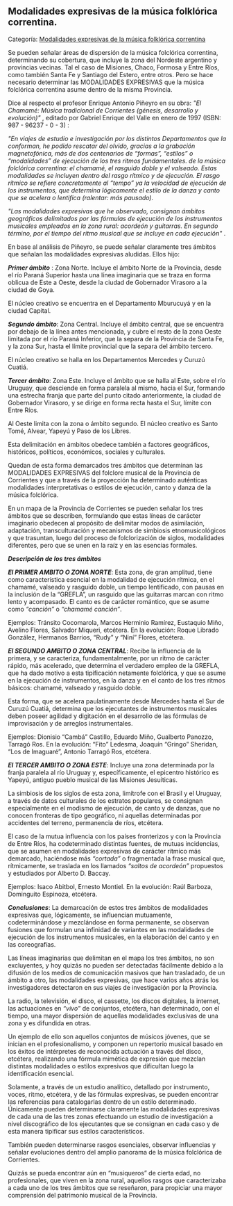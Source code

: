 ## Modalidades expresivas de la música folklórica correntina.

Categoría: [Modalidades expresivas de la música folklórica correntina](http://descubrircorrientes.com.ar/2012/index.php/1618-cultura/4-musica/analisis-funcional-de-la-musica-chamamecera/modalidades-expresivas-de-la-musica-folklorica-correntina)

Se pueden señalar áreas de dispersión de la música folclórica correntina, determinando su cobertura, que incluye la zona del Nordeste argentino y provincias vecinas. Tal el caso de Misiones, Chaco, Formosa y Entre Ríos, como también Santa Fe y Santiago del Estero, entre otros. Pero se hace necesario determinar las MODALIDADES EXPRESIVAS que la música folclórica correntina asume dentro de la misma Provincia.

Dice al respecto el profesor Enrique Antonio Piñeyro en su obra: _"El Chamamé: Música tradicional de Corrientes (génesis, desarrollo y evolución)"_ , editado por Gabriel Enrique del Valle en enero de 1997 (ISBN: 987 - 96237 - 0 - 3) :

_"En viajes de estudio e investigación por los distintos Departamentos que la conforman, he podido rescatar del olvido, gracias a la grabación magnetofónica, más de dos centenarios de “formas”, “estilos” o “modalidades” de ejecución de los tres ritmos fundamentales. de la música folclórica correntina: el chamamé, el rasguido doble y el valseado. Estas modalidades se incluyen dentro del rasgo rítmico y de ejecución. El rasgo rítmico se refiere concretamente al “tempo” ya la velocidad de ejecución de los instrumentos, que determina lógicamente el estilo de la danza y canto que se acelera o lentifica (ralentar: más pausado)._

_"Las modalidades expresivas que he observado, consignan ámbitos geográficos delimitados por las fórmulas de ejecución de los instrumentos musicales empleados en la zona rural: acordeón y guitarras. En segundo término, por el tiempo del ritmo musical que se incluye en cada ejecución"_ .

En base al análisis de Piñeyro, se puede señalar claramente tres ámbitos que señalan las modalidades expresivas aludidas. Ellos hijo:

_**Primer ámbito**_ : Zona Norte. Incluye el ámbito Norte de la Provincia, desde el río Paraná Superior hasta una línea imaginaria que se traza en forma oblicua de Este a Oeste, desde la ciudad de Gobernador Virasoro a la ciudad de Goya.

El núcleo creativo se encuentra en el Departamento Mburucuyá y en la ciudad Capital.

_**Segundo ámbito**_: Zona Central. Incluye el ámbito central, que se encuentra por debajo de la línea antes mencionada, y cubre el resto de la zona Oeste limitada por el río Paraná Inferior, que la separa de la Provincia de Santa Fe, y la zona Sur, hasta el límite provincial que la separa del ámbito tercero.

El núcleo creativo se halla en los Departamentos Mercedes y Curuzú Cuatiá.

_**Tercer ámbito**_: Zona Este. Incluye el ámbito que se halla al Este, sobre el río Uruguay, que desciende en forma paralela al mismo, hacia el Sur, formando una estrecha franja que parte del punto citado anteriormente, la ciudad de Gobernador Virasoro, y se dirige en forma recta hasta el Sur, límite con Entre Ríos.

Al Oeste limita con la zona o ámbito segundo. El núcleo creativo es Santo Tomé, Alvear, Yapeyú y Paso de los Libres.

Esta delimitación en ámbitos obedece también a factores geográficos, históricos, políticos, económicos, sociales y culturales.

Quedan de esta forma demarcados tres ámbitos que determinan las MODALIDADES EXPRESIVAS del folclore musical de la Provincia de Corrientes y que a través de la proyección ha determinado auténticas modalidades interpretativas o estilos de ejecución, canto y danza de la música folclórica.

En un mapa de la Provincia de Corrientes se pueden señalar los tres ámbitos que se describen, formulando que estas líneas de carácter imaginario obedecen al propósito de delimitar modos de asimilación, adaptación, transculturación y mecanismos de simbiosis etnomusicológicos y que trasuntan, luego del proceso de folclorización de siglos, modalidades diferentes, pero que se unen en la raíz y en las esencias formales.

_**Descripción de los tres ámbitos**_

_**El PRIMER AMBITO O ZONA NORTE**_: Esta zona, de gran amplitud, tiene como característica esencial en la modalidad de ejecución rítmica, en el chamamé, valseado y rasguido doble, un tiempo lentificado, con pausas en la inclusión de la “GREFLA”, un rasguido que las guitarras marcan con ritmo lento y acompasado. El canto es de carácter romántico, que se asume como _“canción”_ o _“chamamé canción”_.

Ejemplos: Tránsito Cocomarola, Marcos Herminio Ramírez, Eustaquio Miño, Avelino Flores, Salvador Miqueri, etcétera. En la evolución: Roque Librado González, Hermanos Barrios, “Rudy” y “Niní” Flores, etcétera.

_**El SEGUNDO AMBITO O ZONA CENTRAL**_: Recibe la influencia de la primera, y se caracteriza, fundamentalmente, por un ritmo de carácter rápido, más acelerado, que determina el verdadero empleo de la GREFLA, que ha dado motivo a esta tipificación netamente folclórica, y que se asume en la ejecución de instrumentos, en la danza y en el canto de los tres ritmos básicos: chamamé, valseado y rasguido doble.

Esta forma, que se acelera paulatinamente desde Mercedes hasta el Sur de Curuzú Cuatiá, determina que los ejecutantes de instrumentos musicales deben poseer agilidad y digitación en el desarrollo de las fórmulas de improvisación y de arreglos instrumentales.

Ejemplos: Dionisio “Cambá” Castillo, Eduardo Miño, Gualberto Panozzo, Tarragó Ros. En la evolución: “Fito” Ledesma, Joaquín “Gringo” Sheridan, “Los de Imaguaré”, Antonio Tarragó Ros, etcétera.

_**El TERCER AMBITO O ZONA ESTE**_: Incluye una zona determinada por la franja paralela al río Uruguay y, específicamente, el epicentro histórico es Yapeyú, antiguo pueblo musical de las Misiones Jesuíticas.

La simbiosis de los siglos de esta zona, limítrofe con el Brasil y el Uruguay, a través de datos culturales de los estratos populares, se consignan especialmente en el modismo de ejecución, de canto y de danzas, que no conocen fronteras de tipo geográfico, ni aquellas determinadas por accidentes del terreno, permanencia de ríos, etcétera.

El caso de la mutua influencia con los países fronterizos y con la Provincia de Entre Ríos, ha codeterminado distintas fuentes, de mutuas incidencias, que se asumen en modalidades expresivas de carácter rítmico más demarcado, haciéndose más _“cortada”_ o fragmentada la frase musical que, rítmicamente, se traslada en los llamados _“saltos de acordeón”_ propuestos y estudiados por Alberto D. Baccay.

Ejemplos: Isaco Abitbol, Ernesto Montiel. En la evolución: Raúl Barboza, Dominguito Espinoza, etcétera.

_**Conclusiones**_: La demarcación de estos tres ámbitos de modalidades expresivas que, lógicamente, se influencian mutuamente, codeterminándose y mezclándose en forma permanente, se observan fusiones que formulan una infinidad de variantes en las modalidades de ejecución de los instrumentos musicales, en la elaboración del canto y en las coreografías.

Las líneas imaginarias que delimitan en el mapa los tres ámbitos, no son excluyentes, y hoy quizás no pueden ser detectadas fácilmente debido a la difusión de los medios de comunicación masivos que han trasladado, de un ámbito a otro, las modalidades expresivas, que hace varios años atrás los investigadores detectaron en sus viajes de investigación por la Provincia.

La radio, la televisión, el disco, el cassette, los discos digitales, la internet, las actuaciones en _“vivo”_ de conjuntos, etcétera, han determinado, con el tiempo, una mayor dispersión de aquellas modalidades exclusivas de una zona y es difundida en otras.

Un ejemplo de ello son aquellos conjuntos de músicos jóvenes, que se inician en el profesionalismo, y componen un repertorio musical basado en los éxitos de intérpretes de reconocida actuación a través del disco, etcétera, realizando una fórmula mimética de expresión que mezclan distintas modalidades o estilos expresivos que dificultan luego la identificación esencial.

Solamente, a través de un estudio analítico, detallado por instrumento, voces, ritmo, etcétera, y de las fórmulas expresivas, se pueden encontrar las referencias para catalogarlas dentro de un estilo determinado. Únicamente pueden determinarse claramente las modalidades expresivas de cada una de las tres zonas efectuando un estudio de investigación a nivel discográfico de los ejecutantes que se consignan en cada caso y de esta manera tipificar sus estilos característicos.

También pueden determinarse rasgos esenciales, observar influencias y señalar evoluciones dentro del amplio panorama de la música folclórica de Corrientes.

Quizás se pueda encontrar aún en “musiqueros” de cierta edad, no profesionales, que viven en la zona rural, aquellos rasgos que caracterizaba a cada uno de los tres ámbitos que se reseñaron, para propiciar una mayor comprensión del patrimonio musical de la Provincia.